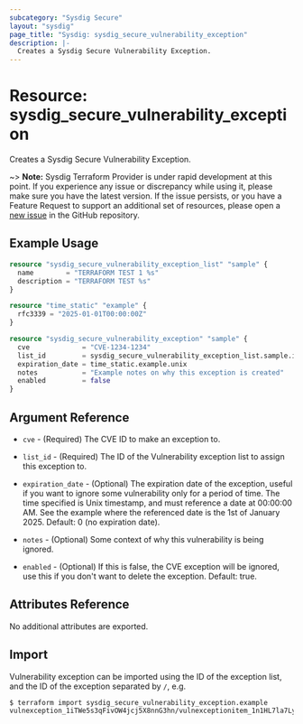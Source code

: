 ```yaml
---
subcategory: "Sysdig Secure"
layout: "sysdig"
page_title: "Sysdig: sysdig_secure_vulnerability_exception"
description: |-
  Creates a Sysdig Secure Vulnerability Exception.
---
```


# Resource: sysdig_secure_vulnerability_exception

Creates a Sysdig Secure Vulnerability Exception.

~> **Note:** Sysdig Terraform Provider is under rapid development at this point. If you experience any issue or discrepancy while using it, please make sure you have the latest version. If the issue persists, or you have a Feature Request to support an additional set of resources, please open a [new issue](https://github.com/sysdiglabs/terraform-provider-sysdig/issues/new) in the GitHub repository.  

## Example Usage

```terraform
resource "sysdig_secure_vulnerability_exception_list" "sample" {
  name        = "TERRAFORM TEST 1 %s"
  description = "TERRAFORM TEST %s"
}

resource "time_static" "example" {
  rfc3339 = "2025-01-01T00:00:00Z"
}

resource "sysdig_secure_vulnerability_exception" "sample" {
  cve             = "CVE-1234-1234"
  list_id         = sysdig_secure_vulnerability_exception_list.sample.id
  expiration_date = time_static.example.unix
  notes           = "Example notes on why this exception is created"
  enabled         = false
}

```

## Argument Reference

* `cve` - (Required) The CVE ID to make an exception to.

* `list_id` - (Required) The ID of the Vulnerability exception list to assign this exception to.

* `expiration_date` - (Optional) The expiration date of the exception, useful if you want to ignore
                      some vulnerability only for a period of time. The time specified is Unix timestamp,
                      and must reference a date at 00:00:00 AM. See the example where the referenced date
                      is the 1st of January 2025. Default: 0 (no expiration date).

* `notes` - (Optional) Some context of why this vulnerability is being ignored.

* `enabled` - (Optional) If this is false, the CVE exception will be ignored, use this if you don't want to delete
              the exception. Default: true.

## Attributes Reference

No additional attributes are exported.

## Import

Vulnerability exception can be imported using the ID of the exception list, and the ID of the exception separated by `/`, e.g.

```
$ terraform import sysdig_secure_vulnerability_exception.example vulnexception_1iTWe5s3qFivOW4jcj5X8nnG3hn/vulnexceptionitem_1n1HL7la7LyJFAzr0DEc0hVbnFU
```